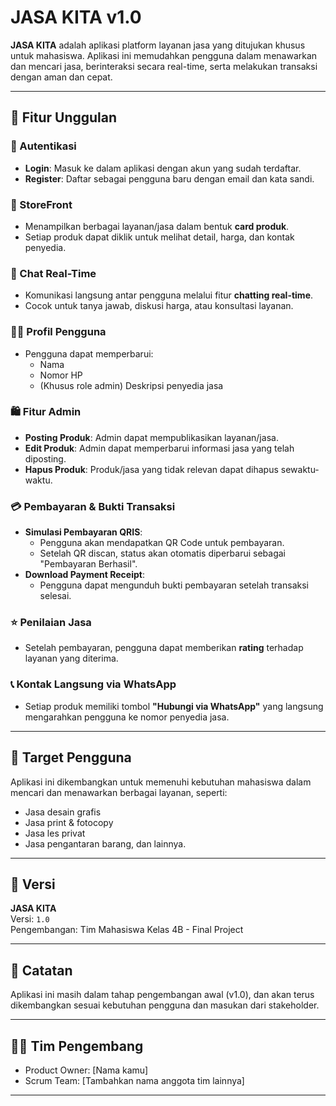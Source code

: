 # JASA KITA v1.0

**JASA KITA** adalah aplikasi platform layanan jasa yang ditujukan khusus untuk mahasiswa. Aplikasi ini memudahkan pengguna dalam menawarkan dan mencari jasa, berinteraksi secara real-time, serta melakukan transaksi dengan aman dan cepat.

---

## 🚀 Fitur Unggulan

### 🔐 Autentikasi
- **Login**: Masuk ke dalam aplikasi dengan akun yang sudah terdaftar.
- **Register**: Daftar sebagai pengguna baru dengan email dan kata sandi.

### 🛒 StoreFront
- Menampilkan berbagai layanan/jasa dalam bentuk **card produk**.
- Setiap produk dapat diklik untuk melihat detail, harga, dan kontak penyedia.

### 💬 Chat Real-Time
- Komunikasi langsung antar pengguna melalui fitur **chatting real-time**.
- Cocok untuk tanya jawab, diskusi harga, atau konsultasi layanan.

### 🧑‍💼 Profil Pengguna
- Pengguna dapat memperbarui:
  - Nama
  - Nomor HP
  - (Khusus role admin) Deskripsi penyedia jasa

### 🛍️ Fitur Admin
- **Posting Produk**: Admin dapat mempublikasikan layanan/jasa.
- **Edit Produk**: Admin dapat memperbarui informasi jasa yang telah diposting.
- **Hapus Produk**: Produk/jasa yang tidak relevan dapat dihapus sewaktu-waktu.

### 💳 Pembayaran & Bukti Transaksi
- **Simulasi Pembayaran QRIS**:
  - Pengguna akan mendapatkan QR Code untuk pembayaran.
  - Setelah QR discan, status akan otomatis diperbarui sebagai "Pembayaran Berhasil".
- **Download Payment Receipt**:
  - Pengguna dapat mengunduh bukti pembayaran setelah transaksi selesai.

### ⭐ Penilaian Jasa
- Setelah pembayaran, pengguna dapat memberikan **rating** terhadap layanan yang diterima.

### 📞 Kontak Langsung via WhatsApp
- Setiap produk memiliki tombol **"Hubungi via WhatsApp"** yang langsung mengarahkan pengguna ke nomor penyedia jasa.

---

## 🎯 Target Pengguna

Aplikasi ini dikembangkan untuk memenuhi kebutuhan mahasiswa dalam mencari dan menawarkan berbagai layanan, seperti:
- Jasa desain grafis
- Jasa print & fotocopy
- Jasa les privat
- Jasa pengantaran barang, dan lainnya.

---

## 📌 Versi

**JASA KITA**  
Versi: `1.0`  
Pengembangan: Tim Mahasiswa Kelas 4B - Final Project

---

## 📣 Catatan

Aplikasi ini masih dalam tahap pengembangan awal (v1.0), dan akan terus dikembangkan sesuai kebutuhan pengguna dan masukan dari stakeholder.

---

## 👨‍💻 Tim Pengembang

- Product Owner: [Nama kamu]
- Scrum Team: [Tambahkan nama anggota tim lainnya]

---

